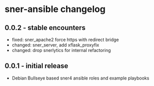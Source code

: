 # sner-ansible changelog

## 0.0.2 - stable encounters

* fixed: sner_apache2 force https with redirect bridge
* changed: sner_server, add xflask_proxyfix
* changed: drop snerlytics for internal refactoring


## 0.0.1 - initial release

* Debian Bullseye based sner4 ansible roles and example playbooks
